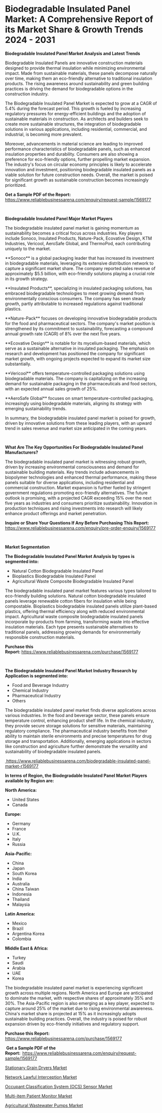 <p><h1>Biodegradable Insulated Panel Market: A Comprehensive Report of its Market Share & Growth Trends 2024 - 2031</h1></p><p><strong>Biodegradable Insulated Panel Market Analysis and Latest Trends</strong></p>
<p><p>Biodegradable Insulated Panels are innovative construction materials designed to provide thermal insulation while minimizing environmental impact. Made from sustainable materials, these panels decompose naturally over time, making them an eco-friendly alternative to traditional insulation products. The rising awareness around sustainability and green building practices is driving the demand for biodegradable options in the construction industry.</p><p>The Biodegradable Insulated Panel Market is expected to grow at a CAGR of 5.4% during the forecast period. This growth is fueled by increasing regulatory pressures for energy-efficient buildings and the adoption of sustainable materials in construction. As architects and builders seek to create more sustainable structures, the integration of biodegradable solutions in various applications, including residential, commercial, and industrial, is becoming more prevalent.</p><p>Moreover, advancements in material science are leading to improved performance characteristics of biodegradable panels, such as enhanced insulation properties and durability. Consumers are also showing a preference for eco-friendly options, further propelling market expansion. The industry's focus on circular economy principles is likely to accelerate innovation and investment, positioning biodegradable insulated panels as a viable solution for future construction needs. Overall, the market is poised for significant growth as sustainable construction becomes increasingly prioritized.</p></p>
<p><strong>Get a Sample PDF of the Report:&nbsp;</strong> <a href="https://www.reliablebusinessarena.com/enquiry/request-sample/1569177?utm_campaign=1599&utm_medium=2&utm_source=Github&utm_content=ia&utm_term=14102024&utm_id=biodegradable-insulated-panel">https://www.reliablebusinessarena.com/enquiry/request-sample/1569177</a></p>
<p>&nbsp;</p>
<p><strong>Biodegradable Insulated Panel Major Market Players</strong></p>
<p><p>The biodegradable insulated panel market is gaining momentum as sustainability becomes a critical focus across industries. Key players include Sonoco, Insulated Products, Nature-Pack, Ecovative Design, KTM Industries, Vericool, AeroSafe Global, and ThermoPod, each contributing uniquely to the market.</p><p>**Sonoco** is a global packaging leader that has increased its investment in biodegradable materials, leveraging its extensive distribution network to capture a significant market share. The company reported sales revenue of approximately $5.5 billion, with eco-friendly solutions playing a crucial role in its growth strategy.</p><p>**Insulated Products**, specializing in insulated packaging solutions, has embraced biodegradable technologies to meet growing demand from environmentally conscious consumers. The company has seen steady growth, partly attributable to increased regulations against traditional plastics.</p><p>**Nature-Pack** focuses on developing innovative biodegradable products for the food and pharmaceutical sectors. The company's market position is strengthened by its commitment to sustainability, forecasting a compound annual growth rate (CAGR) of 8% over the next five years.</p><p>**Ecovative Design** is notable for its mycelium-based materials, which serve as a sustainable alternative in insulated packaging. The emphasis on research and development has positioned the company for significant market growth, with ongoing projects expected to expand its market size substantially.</p><p>**Vericool** offers temperature-controlled packaging solutions using biodegradable materials. The company is capitalizing on the increasing demand for sustainable packaging in the pharmaceuticals and food sectors, with an expected annual sales growth of 25%.</p><p>**AeroSafe Global** focuses on smart temperature-controlled packaging, increasingly using biodegradable materials, aligning its strategy with emerging sustainability trends.</p><p>In summary, the biodegradable insulated panel market is poised for growth, driven by innovative solutions from these leading players, with an upward trend in sales revenue and market size anticipated in the coming years.</p></p>
<p>&nbsp;</p>
<p><strong>What Are The Key Opportunities For Biodegradable Insulated Panel Manufacturers?</strong></p>
<p><p>The biodegradable insulated panel market is witnessing robust growth, driven by increasing environmental consciousness and demand for sustainable building materials. Key trends include advancements in biopolymer technologies and enhanced thermal performance, making these panels suitable for diverse applications, including residential and commercial construction. Market expansion is further fueled by stringent government regulations promoting eco-friendly alternatives. The future outlook is promising, with a projected CAGR exceeding 15% over the next five years as industries and consumers prioritize sustainability. Innovation in production techniques and rising investments into research will likely enhance product offerings and market penetration.</p></p>
<p><strong>Inquire or Share Your Questions If Any Before Purchasing This Report:</strong> <a href="https://www.reliablebusinessarena.com/enquiry/pre-order-enquiry/1569177?utm_campaign=1599&utm_medium=2&utm_source=Github&utm_content=ia&utm_term=14102024&utm_id=biodegradable-insulated-panel">https://www.reliablebusinessarena.com/enquiry/pre-order-enquiry/1569177</a></p>
<p>&nbsp;</p>
<p><strong>Market Segmentation</strong></p>
<p><strong>The Biodegradable Insulated Panel Market Analysis by types is segmented into:</strong></p>
<p><ul><li>Natural Cotton Biodegradable Insulated Panel</li><li>Bioplastics Biodegradable Insulated Panel</li><li>Agricultural Waste Composite Biodegradable Insulated Panel</li></ul></p>
<p><p>The biodegradable insulated panel market features various types tailored to eco-friendly building solutions. Natural cotton biodegradable insulated panels leverage renewable cotton fibers for insulation while being compostable. Bioplastics biodegradable insulated panels utilize plant-based plastics, offering thermal efficiency along with reduced environmental impact. Agricultural waste composite biodegradable insulated panels incorporate by-products from farming, transforming waste into effective insulation materials. Each type presents sustainable alternatives to traditional panels, addressing growing demands for environmentally responsible construction materials.</p></p>
<p><strong>Purchase this Report:&nbsp;</strong><a href="https://www.reliablebusinessarena.com/purchase/1569177?utm_campaign=1599&utm_medium=2&utm_source=Github&utm_content=ia&utm_term=14102024&utm_id=biodegradable-insulated-panel">https://www.reliablebusinessarena.com/purchase/1569177</a></p>
<p>&nbsp;</p>
<p><strong>The Biodegradable Insulated Panel Market Industry Research by Application is segmented into:</strong></p>
<p><ul><li>Food and Beverage Industry</li><li>Chemical Industry</li><li>Pharmaceutical Industry</li><li>Others</li></ul></p>
<p><p>The biodegradable insulated panel market finds diverse applications across various industries. In the food and beverage sector, these panels ensure temperature control, enhancing product shelf life. In the chemical industry, they provide secure storage solutions for sensitive materials, maintaining regulatory compliance. The pharmaceutical industry benefits from their ability to maintain sterile environments and precise temperatures for drug storage and transportation. Additionally, emerging applications in sectors like construction and agriculture further demonstrate the versatility and sustainability of biodegradable insulated panels.</p></p>
<p><a href="https://www.reliablebusinessarena.com/biodegradable-insulated-panel-market-r1569177?utm_campaign=1599&utm_medium=2&utm_source=Github&utm_content=ia&utm_term=14102024&utm_id=biodegradable-insulated-panel">&nbsp;https://www.reliablebusinessarena.com/biodegradable-insulated-panel-market-r1569177</a></p>
<p><strong>In terms of Region, the Biodegradable Insulated Panel Market Players available by Region are:</strong></p>
<p>
    <p> <strong> North America: </strong>
        <ul>
            <li>United States</li>
            <li>Canada</li>
        </ul>
        </p> 
    <p> <strong> Europe: </strong>
        <ul>
            <li>Germany</li>
            <li>France</li>
            <li>U.K.</li>
            <li>Italy</li>
            <li>Russia</li>
        </ul>
        </p> 
    <p> <strong> Asia-Pacific: </strong>
        <ul>
            <li>China</li>
            <li>Japan</li>
            <li>South Korea</li>
            <li>India</li>
            <li>Australia</li>
            <li>China Taiwan</li>
            <li>Indonesia</li>
            <li>Thailand</li>
            <li>Malaysia</li>
        </ul>
        </p> 
    <p> <strong> Latin America: </strong>
        <ul>
            <li>Mexico</li>
            <li>Brazil</li>
            <li>Argentina Korea</li>
            <li>Colombia</li>
        </ul>
        </p> 
    <p> <strong> Middle East & Africa: </strong>
        <ul>
            <li>Turkey</li>
            <li>Saudi</li>
            <li>Arabia</li>
            <li>UAE</li>
            <li>Korea</li>
        </ul>
    </p>
    </p>
<p><p>The biodegradable insulated panel market is experiencing significant growth across multiple regions. North America and Europe are anticipated to dominate the market, with respective shares of approximately 35% and 30%. The Asia-Pacific region is also emerging as a key player, expected to capture around 25% of the market due to rising environmental awareness. China's market share is projected at 15% as it increasingly adopts sustainable building practices. Overall, the industry is poised for robust expansion driven by eco-friendly initiatives and regulatory support.</p></p>
<p><strong>Purchase this Report: </strong><a href="https://www.reliablebusinessarena.com/purchase/1569177?utm_campaign=1599&utm_medium=2&utm_source=Github&utm_content=ia&utm_term=14102024&utm_id=biodegradable-insulated-panel">https://www.reliablebusinessarena.com/purchase/1569177</a></p>
<p>&nbsp;<strong>Get a Sample PDF of the Report:&nbsp;&nbsp;</strong><a href="https://www.reliablebusinessarena.com/enquiry/request-sample/1569177?utm_campaign=1599&utm_medium=2&utm_source=Github&utm_content=ia&utm_term=14102024&utm_id=biodegradable-insulated-panel">https://www.reliablebusinessarena.com/enquiry/request-sample/1569177</a></p>
<p><strong></strong></p>
<p><p><a href="https://www.linkedin.com/pulse/stationary-grain-dryers-market-industry-landscape-growth-if7hc?utm_campaign=1599&utm_medium=2&utm_source=Github&utm_content=ia&utm_term=14102024&utm_id=biodegradable-insulated-panel">Stationary Grain Dryers Market</a></p><p><a href="https://www.linkedin.com/pulse/insights-network-lawful-interception-industry-market-financial-aqptf?trk=public_post_embed_feed-article-content&utm_campaign=1599&utm_medium=2&utm_source=Github&utm_content=ia&utm_term=14102024&utm_id=biodegradable-insulated-panel">Network Lawful Interception Market</a></p><p><a href="https://www.linkedin.com/pulse/global-occupant-classification-system-ocs-sensor-market-analysis-m5a3f?trk=public_post_embed_feed-article-content&utm_campaign=1599&utm_medium=2&utm_source=Github&utm_content=ia&utm_term=14102024&utm_id=biodegradable-insulated-panel">Occupant Classification System (OCS) Sensor Market</a></p><p><a href="https://github.com/YashRP12/Market-Research-Report-List-6/blob/main/multi-item-patient-monitor-market.md?utm_campaign=1599&utm_medium=2&utm_source=Github&utm_content=ia&utm_term=14102024&utm_id=biodegradable-insulated-panel">Multi-item Patient Monitor Market</a></p><p><a href="https://www.linkedin.com/pulse/emerging-technologies-reshaping-agricultural-wastewater-pumps-qcybf?trk=public_post_embed_feed-article-content&utm_campaign=1599&utm_medium=2&utm_source=Github&utm_content=ia&utm_term=14102024&utm_id=biodegradable-insulated-panel">Agricultural Wastewater Pumps Market</a></p></p>